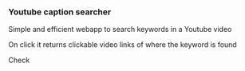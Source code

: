 ### Youtube caption searcher

Simple and efficient webapp to search keywords in a Youtube video

On click it returns clickable video links of where the keyword is found

Check